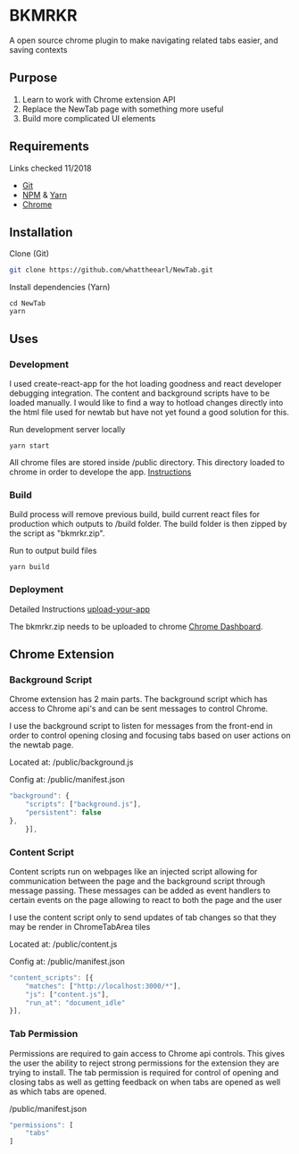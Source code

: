 # BKMRKR
A open source chrome plugin to make navigating related tabs easier, and saving contexts

## Purpose
1. Learn to work with Chrome extension API
2. Replace the NewTab page with something more useful
3. Build more complicated UI elements

## Requirements
Links checked 11/2018
* [Git](https://git-scm.com/downloads)
* [NPM](https://www.npmjs.com/get-npm) & [Yarn](https://yarnpkg.com/lang/en/docs/install/)
* [Chrome](https://www.google.com/chrome/browser/)

## Installation
Clone (Git)
```bash
git clone https://github.com/whattheearl/NewTab.git
```

Install dependencies (Yarn)
```
cd NewTab
yarn
```

## Uses
### Development
I used create-react-app for the hot loading goodness and react developer debugging integration. The content and background scripts have to be loaded manually. I would like to find a way to hotload changes directly into the html file used for newtab but have not yet found a good solution for this.

Run development server locally
```
yarn start
```

All chrome files are stored inside /public directory. This directory loaded to chrome in order to develope the app. [Instructions](https://developer.chrome.com/extensions/getstarted#manifest)

### Build
Build process will remove previous build, build current react files for production which outputs to /build folder. The build folder is then zipped by the script as "bkmrkr.zip".

Run to output build files
```
yarn build
```

### Deployment
Detailed Instructions [upload-your-app](https://developer.chrome.com/webstore/publish#upload-your-app)

The bkmrkr.zip needs to be uploaded to chrome [Chrome Dashboard](https://chrome.google.com/webstore/developer/dashboard).


## Chrome Extension
### Background Script
Chrome extension has 2 main parts. The background script which has access to Chrome api's and can be sent messages to control Chrome.

I use the background script to listen for messages from the front-end in order to control opening closing and focusing tabs based on user actions on the newtab page.

Located at: /public/background.js

Config at: /public/manifest.json
```javascript
"background": {
    "scripts": ["background.js"],
    "persistent": false
},
    }],
```

### Content Script
Content scripts run on webpages like an injected script allowing for communication between the page and the background script through message passing. These messages can be added as event handlers to certain events on the page allowing to react to both the page and the user

I use the content script only to send updates of tab changes so that they may be render in ChromeTabArea tiles

Located at: /public/content.js

Config at: /public/manifest.json
```javascript
"content_scripts": [{
    "matches": ["http://localhost:3000/*"],
    "js": ["content.js"],
    "run_at": "document_idle"
}],
```

### Tab Permission
Permissions are required to gain access to Chrome api controls. This gives the user the ability to reject strong permissions for the extension they are trying to install. The tab permission is required for control of opening and closing tabs as well as getting feedback on when tabs are opened as well as which tabs are opened.

/public/manifest.json
```javascript
"permissions": [
    "tabs"
]
```
